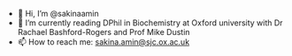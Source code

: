 - 👋 Hi, I’m @sakinaamin
- 🌱 I’m currently reading DPhil in Biochemistry at Oxford university with Dr Rachael Bashford-Rogers and Prof Mike Dustin
- 📫 How to reach me: sakina.amin@sjc.ox.ac.uk

<!---
sakinaamin/sakinaamin is a ✨ special ✨ repository because its `README.md` (this file) appears on your GitHub profile.
You can click the Preview link to take a look at your changes.
--->
